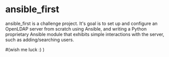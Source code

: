 # ansible_first
ansible_first is a challenge project.
It's goal is to set up and configure an OpenLDAP server from scratch using Ansible,
and writing a Python proprietary Ansible module that exhibits simple interactions with the server,
such as adding/searching users.













#(wish me luck :) )
